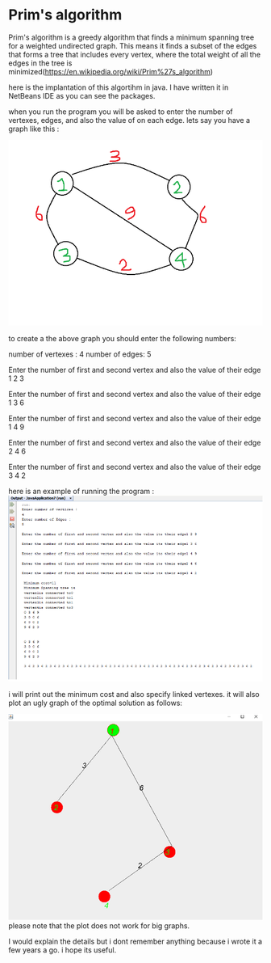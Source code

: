 # Prim's algorithm
Prim's algorithm is a greedy algorithm that finds a minimum spanning tree for a weighted undirected graph. This means it finds a subset of the edges that forms a tree that includes every vertex,
where the total weight of all the edges in the tree is minimized(https://en.wikipedia.org/wiki/Prim%27s_algorithm)

here is the implantation of this algortihm in java.
I have written it in NetBeans IDE as you can see the packages. 

when you run the program you will be asked to enter the number of vertexes, edges, and also the value of on each edge.
lets say you have a graph like this :

![Alt text](https://github.com/Hazel1994/Prims_algorithm/blob/master/images/graph.png)

to create a the above graph you should enter the following numbers:

number of vertexes : 4
number of edges: 5

Enter the number of first and second vertex and also the value of  their edge 1 2 3

Enter the number of first and second vertex and also the value of  their edge 1 3 6

Enter the number of first and second vertex and also the value of  their edge 1 4 9

Enter the number of first and second vertex and also the value of  their edge 2 4 6

Enter the number of first and second vertex and also the value of  their edge 3 4 2

here is an example of running the program :
![Alt text](https://github.com/Hazel1994/Prims_algorithm/blob/master/images/p1.png)

i will print out the minimum cost and also specify linked vertexes.
it will also plot an ugly graph of the optimal solution as follows:

![Alt text](https://github.com/Hazel1994/Prims_algorithm/blob/master/images/p2.png)
please note that the plot does not work for big graphs.

I would explain the details but i dont remember anything because i wrote it a few years a go. i hope its useful.
